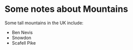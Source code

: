 Some notes about Mountains
==========================

Some tall mountains in the UK include:

* Ben Nevis
* Snowdon
* Scafell Pike
